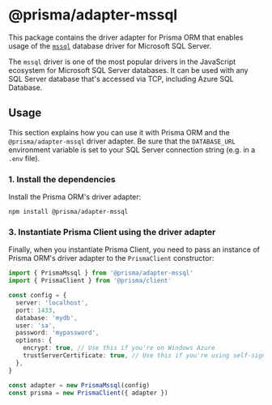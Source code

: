 # @prisma/adapter-mssql

This package contains the driver adapter for Prisma ORM that enables usage of the [`mssql`](https://www.npmjs.com/package/mssql) database driver for Microsoft SQL Server.

The `mssql` driver is one of the most popular drivers in the JavaScript ecosystem for Microsoft SQL Server databases. It can be used with any SQL Server database that's accessed via TCP, including Azure SQL Database.

## Usage

This section explains how you can use it with Prisma ORM and the `@prisma/adapter-mssql` driver adapter. Be sure that the `DATABASE_URL` environment variable is set to your SQL Server connection string (e.g. in a `.env` file).

### 1. Install the dependencies

Install the Prisma ORM's driver adapter:

```
npm install @prisma/adapter-mssql
```

### 3. Instantiate Prisma Client using the driver adapter

Finally, when you instantiate Prisma Client, you need to pass an instance of Prisma ORM's driver adapter to the `PrismaClient` constructor:

```ts
import { PrismaMssql } from '@prisma/adapter-mssql'
import { PrismaClient } from '@prisma/client'

const config = {
  server: 'localhost',
  port: 1433,
  database: 'mydb',
  user: 'sa',
  password: 'mypassword',
  options: {
    encrypt: true, // Use this if you're on Windows Azure
    trustServerCertificate: true, // Use this if you're using self-signed certificates
  },
}

const adapter = new PrismaMssql(config)
const prisma = new PrismaClient({ adapter })
```
